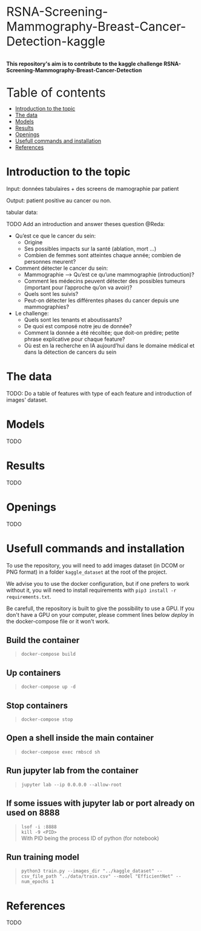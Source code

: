 <font size="6"> RSNA-Screening-Mammography-Breast-Cancer-Detection-kaggle</font><br><br>

**This repository's aim is to contribute to the kaggle challenge RSNA-Screening-Mammography-Breast-Cancer-Detection** <br><br>

<font size="6"> Table of contents</font>

- [Introduction to the topic](#introduction-to-the-topic)
- [The data](#the-data)
- [Models](#models)
- [Results](#results)
- [Openings](#openings)
- [Usefull commands and installation](#usefull-commands-and-installation)
- [References](#references)

# Introduction to the topic

Input: données tabulaires + des screens de mamographie par patient

Output: patient positive au cancer ou non.

tabular data:

TODO Add an introduction and answer theses question @Reda:

- Qu’est ce que le cancer du sein:
  - Origine
  - Ses possibles impacts sur la santé (ablation, mort …)
  - Combien de femmes sont atteintes chaque année; combien de personnes meurent?
- Comment détecter le cancer du sein:
  - Mammographie —> Qu’est ce qu’une mammographie (introduction)?
  - Comment les médecins peuvent détecter des possibles tumeurs (important pour l’approche qu’on va avoir)?
  - Quels sont les suivis?
  - Peut-on détecter les différentes phases du cancer depuis une mammographies?
- Le challenge:
  - Quels sont les tenants et aboutissants?
  - De quoi est composé notre jeu de donnée?
  - Comment la donnée a été récoltée; que doit-on prédire; petite phrase explicative pour chaque feature?
  - Où est en la recherche en IA aujourd’hui dans le domaine médical et dans la détection de cancers du sein

# The data

TODO: Do a table of features with type of each feature and introduction of images' dataset.

# Models

TODO

# Results

TODO

# Openings

TODO

# Usefull commands and installation

To use the repository, you will need to add images dataset (in DCOM or PNG format) in a folder `kaggle_dataset` at the root of the project.

We advise you to use the docker configuration, but if one prefers to work without it, you will need to install requirements with `pip3 install -r requirements.txt`.

Be carefull, the repository is built to give the possibility to use a GPU. If you don't have a GPU on your computer, please comment lines below _deploy_ in the docker-compose file or it won't work.

## Build the container<br>

> `docker-compose build` <br>

## Up containers<br>

> `docker-compose up -d` <br>

## Stop containers<br>

> `docker-compose stop` <br>

## Open a shell inside the main container<br>

> `docker-compose exec rmbscd sh`

## Run jupyter lab from the container<br>

> `jupyter lab --ip 0.0.0.0 --allow-root`

## If some issues with jupyter lab or port already on used on 8888

> `lsof -i :8888` <br>
> `kill -9 <PID>` <br>
With PID being the process ID of python (for notebook)

## Run training model

> `python3 train.py --images_dir "../kaggle_dataset" --csv_file_path "../data/train.csv" --model "EfficientNet" --num_epochs 1`

# References

TODO
